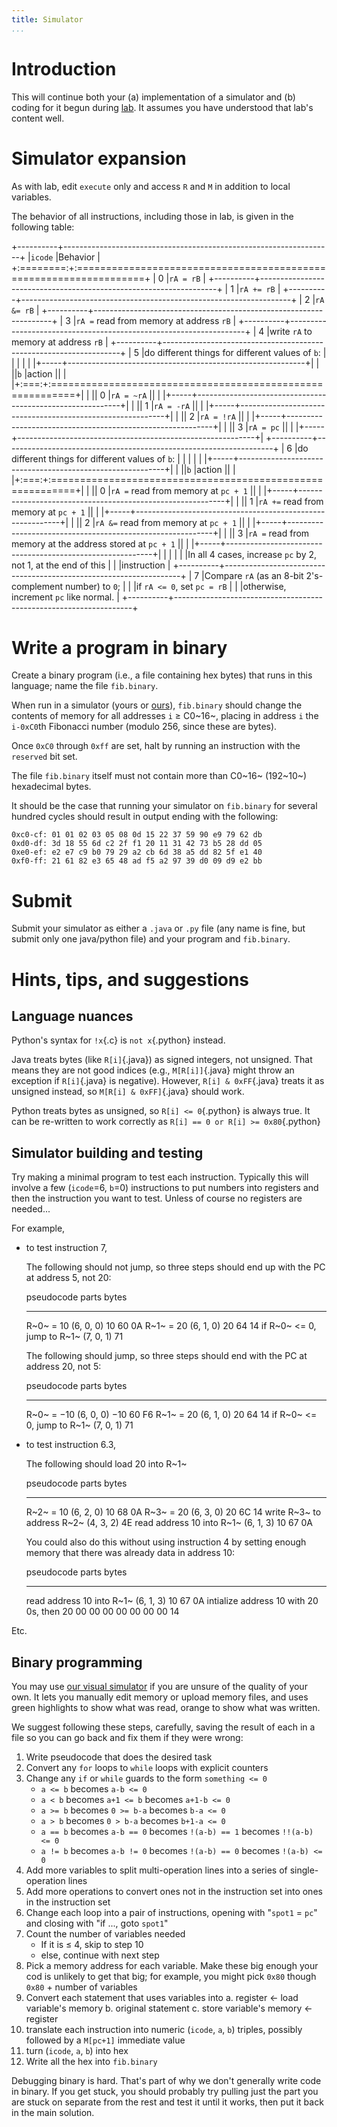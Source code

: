 ```yaml
---
title: Simulator
...
```


# Introduction

This will continue both your (a) implementation of a simulator and (b) coding for it
begun during [lab](lab04-simulator.html). It assumes you have understood that lab's content well.

# Simulator expansion

As with lab, edit `execute` only and access `R` and `M` in addition to local variables.

The behavior of all instructions, including those in lab, is given in the following table:

+----------+-------------------------------------------------------------------+
|`icode`   |Behavior                                                           |
+:========:+:==================================================================+
|   0      |`rA = rB`                                                          |
+----------+-------------------------------------------------------------------+
|   1      |`rA += rB`                                                         |
+----------+-------------------------------------------------------------------+
|   2      |`rA &= rB`                                                         |
+----------+-------------------------------------------------------------------+
|   3      |`rA =` read from memory at address `rB`                            |
+----------+-------------------------------------------------------------------+
|   4      |write `rA` to memory at address `rB`                               |
+----------+-------------------------------------------------------------------+
|   5      |do different things for different values of `b`:                   |
|          |                                                                   |
|          |+-----+-----------------------------------------------------------+|
|          ||`b`  |action                                                     ||
|          |+:===:+:==========================================================+|
|          || 0   |`rA = ~rA`                                                 ||
|          |+-----+-----------------------------------------------------------+|
|          || 1   |`rA = -rA`                                                 ||
|          |+-----+-----------------------------------------------------------+|
|          || 2   |`rA = !rA`                                                 ||
|          |+-----+-----------------------------------------------------------+|
|          || 3   |`rA = pc`                                                  ||
|          |+-----+-----------------------------------------------------------+|
+----------+-------------------------------------------------------------------+
|   6      |do different things for different values of `b`:                   |
|          |                                                                   |
|          |+-----+-----------------------------------------------------------+|
|          ||`b`  |action                                                     ||
|          |+:===:+:==========================================================+|
|          || 0   |`rA =` read from memory at `pc + 1`                        ||
|          |+-----+-----------------------------------------------------------+|
|          || 1   |`rA +=` read from memory at `pc + 1`                       ||
|          |+-----+-----------------------------------------------------------+|
|          || 2   |`rA &=` read from memory at `pc + 1`                       ||
|          |+-----+-----------------------------------------------------------+|
|          || 3   |`rA =` read from memory at the address stored at `pc + 1`  ||
|          |+-----+-----------------------------------------------------------+|
|          |                                                                   |
|          |In all 4 cases, increase `pc` by 2, not 1, at the end of this      |
|          |instruction                                                        |
+----------+-------------------------------------------------------------------+
|   7      |Compare `rA` (as an 8-bit 2's-complement number) to `0`;           |
|          |if `rA <= 0`, set `pc = rB`                                        |
|          |otherwise, increment `pc` like normal.                             |
+----------+-------------------------------------------------------------------+

# Write a program in binary

Create a binary program (i.e., a file containing hex bytes)
that runs in this language; name the file `fib.binary`.

When run in a simulator (yours or [ours](files/toy-isa-sim.html)), `fib.binary`
should change the contents of memory for all addresses `i` ≥ C0~16~,
placing in address `i` the `i-0xC0`th Fibonacci number (modulo 256, since these are bytes).

Once `0xC0` through `0xff` are set, halt by running an instruction with the `reserved` bit set.

The file `fib.binary` itself must not contain more than C0~16~ (192~10~) hexadecimal bytes.

It should be the case that running your simulator on `fib.binary` for several hundred cycles should result in output ending with the following:


    0xc0-cf: 01 01 02 03 05 08 0d 15 22 37 59 90 e9 79 62 db
    0xd0-df: 3d 18 55 6d c2 2f f1 20 11 31 42 73 b5 28 dd 05
    0xe0-ef: e2 e7 c9 b0 79 29 a2 cb 6d 38 a5 dd 82 5f e1 40
    0xf0-ff: 21 61 82 e3 65 48 ad f5 a2 97 39 d0 09 d9 e2 bb

# Submit

Submit your simulator as either a `.java` or `.py` file (any name is fine, but submit only one java/python file) and your program and `fib.binary`.

# Hints, tips, and suggestions

## Language nuances

Python's syntax for `!x`{.c} is `not x`{.python} instead.

Java treats bytes (like `R[i]`{.java}) as signed integers, not unsigned.
That means they are not good indices (e.g., `M[R[i]]`{.java} might throw an exception if `R[i]`{.java} is negative).
However, `R[i] & 0xFF`{.java} treats it as unsigned instead,
so `M[R[i] & 0xFF]`{.java} should work.

Python treats bytes as unsigned, so `R[i] <= 0`{.python} is always true.
It can be re-written to work correctly as `R[i] == 0 or R[i] >= 0x80`{.python}

## Simulator building and testing

Try making a minimal program to test each instruction.
Typically this will involve a few (`icode`=6, `b`=0) instructions to put numbers into registers
and then the instruction you want to test.
Unless of course no registers are needed...

For example,
    
- to test instruction 7,
    
    The following should not jump, so three steps should end up with the PC at address 5, not 20:
    
    pseudocode                  parts           bytes
    --------------------------  ------------    -------------
    R~0~ = 10                   (6, 0, 0) 10    60 0A
    R~1~ = 20                   (6, 1, 0) 20    64 14
    if R~0~ <= 0, jump to R~1~  (7, 0, 1)       71

    The following should jump, so three steps should end with the PC at address 20, not 5:
        
    pseudocode                  parts           bytes
    --------------------------  ------------    -------------
    R~0~ = −10                  (6, 0, 0) −10   60 F6
    R~1~ = 20                   (6, 1, 0) 20    64 14
    if R~0~ <= 0, jump to R~1~  (7, 0, 1)       71

- to test instruction 6.3,
    
    The following should load 20 into R~1~
    
    pseudocode                  parts           bytes
    --------------------------  ------------    -------------
    R~2~ = 10                   (6, 2, 0) 10    68 0A
    R~3~ = 20                   (6, 3, 0) 20    6C 14
    write R~3~ to address R~2~  (4, 3, 2)       4E
    read address 10 into R~1~   (6, 1, 3) 10    67 0A
    
    You could also do this without using instruction 4
    by setting enough memory that there was already data in address 10:
    
    pseudocode                      parts           bytes
    ----------------------------    ------------    ------------------------
    read address 10 into R~1~       (6, 1, 3) 10    67 0A
    intialize address 10 with 20    0s, then 20     00 00 00 00 00 00 00 14
    
    
Etc.

## Binary programming

You may use [our visual simulator](files/toy-isa-sim.html) if you are unsure of the quality of your own. It lets you manually edit memory or upload memory files, and uses green highlights to show what was read, orange to show what was written.

We suggest following these steps, carefully, saving the result of each in a file so you can go back and fix them if they were wrong:

1. Write pseudocode that does the desired task
2. Convert any `for` loops to `while` loops with explicit counters
3. Change any `if` or `while` guards to the form `something <= 0`
    - `a <= b` becomes `a-b <= 0`
    - `a < b` becomes `a+1 <= b` becomes `a+1-b <= 0`
    - `a >= b` becomes `0 >= b-a` becomes `b-a <= 0`
    - `a > b` becomes `0 > b-a` becomes `b+1-a <= 0`
    - `a == b` becomes `a-b == 0` becomes `!(a-b) == 1` becomes `!!(a-b) <= 0`
    - `a != b` becomes `a-b != 0` becomes `!(a-b) == 0` becomes `!(a-b) <= 0`
4. Add more variables to split multi-operation lines into a series of single-operation lines
5. Add more operations to convert ones not in the instruction set into ones in the instruction set
6. Change each loop into a pair of instructions, opening with "`spot1` = `pc`" and closing with "if ..., goto `spot1`"
7. Count the number of variables needed
    - If it is ≤ 4, skip to step 10
    - else, continue with next step
8. Pick a memory address for each variable. Make these big enough your cod is unlikely to get that big; for example, you might pick `0x80` though `0x80` + number of variables
9. Convert each statement that uses variables into
    a. register ← load variable's memory
    b. original statement
    c. store variable's memory ← register
10. translate each instruction into numeric (`icode`, `a`, `b`) triples, possibly followed by a `M[pc+1]` immediate value
11. turn (`icode`, `a`, `b`) into hex
12. Write all the hex into `fib.binary`

Debugging binary is hard. That's part of why we don't generally write code in binary. If you get stuck, you should probably try pulling just the part you are stuck on separate from the rest and test it until it works, then put it back in the main solution.
